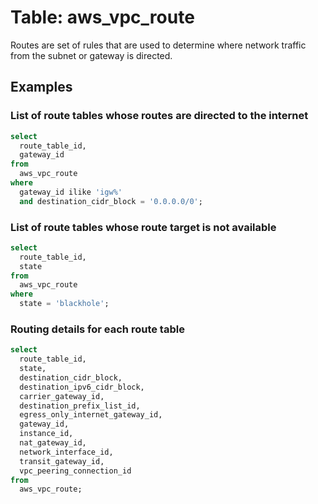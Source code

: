# Table: aws_vpc_route

Routes are set of rules that are used to determine where network traffic from the subnet or gateway is directed.

## Examples

### List of route tables whose routes are directed to the internet

```sql
select
  route_table_id,
  gateway_id
from
  aws_vpc_route
where
  gateway_id ilike 'igw%'
  and destination_cidr_block = '0.0.0.0/0';
```


### List of route tables whose route target is not available

```sql
select
  route_table_id,
  state
from
  aws_vpc_route
where
  state = 'blackhole';
```


### Routing details for each route table

```sql
select
  route_table_id,
  state,
  destination_cidr_block,
  destination_ipv6_cidr_block,
  carrier_gateway_id,
  destination_prefix_list_id,
  egress_only_internet_gateway_id,
  gateway_id,
  instance_id,
  nat_gateway_id,
  network_interface_id,
  transit_gateway_id,
  vpc_peering_connection_id
from
  aws_vpc_route;
```